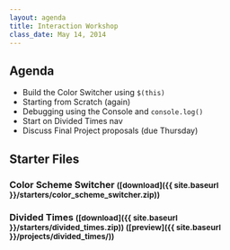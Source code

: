 ```yaml
---
layout: agenda
title: Interaction Workshop
class_date: May 14, 2014
---
```


Agenda
------

* Build the Color Switcher using `$(this)`
* Starting from Scratch (again)
* Debugging using the Console and `console.log()`
* Start on Divided Times nav
* Discuss Final Project proposals (due Thursday)


Starter Files
-------------

### Color Scheme Switcher <small>([download]({{ site.baseurl }}/starters/color_scheme_switcher.zip))</small>

### Divided Times <small>([download]({{ site.baseurl }}/starters/divided_times.zip)) ([preview]({{ site.baseurl }}/projects/divided_times/))</small>
